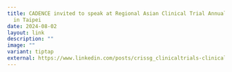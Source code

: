```yaml
---
title: CADENCE invited to speak at Regional Asian Clinical Trial Annual (REACTA)
  in Taipei
date: 2024-08-02
layout: link
description: ""
image: ""
variant: tiptap
external: https://www.linkedin.com/posts/crissg_clinicaltrials-clinicalresearch-clinicalresearchnetwork-activity-7230387536131448832-zPGF?utm_source=share&utm_medium=member_desktop
---
```

